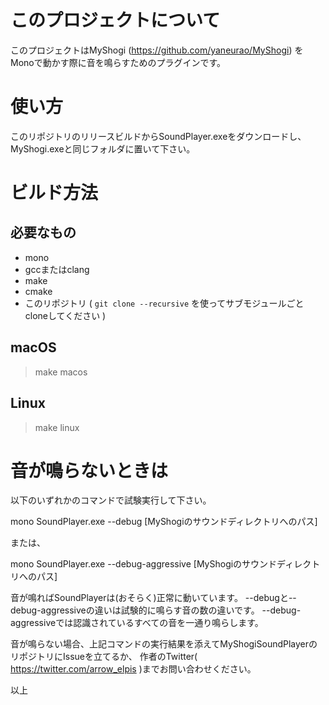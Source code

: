 # このプロジェクトについて

このプロジェクトはMyShogi (https://github.com/yaneurao/MyShogi) をMonoで動かす際に音を鳴らすためのプラグインです。

# 使い方

このリポジトリのリリースビルドからSoundPlayer.exeをダウンロードし、
MyShogi.exeと同じフォルダに置いて下さい。

# ビルド方法

## 必要なもの

* mono
* gccまたはclang
* make
* cmake
* このリポジトリ ( `git clone --recursive` を使ってサブモジュールごとcloneしてください )

## macOS

 > make macos

## Linux

 > make linux

# 音が鳴らないときは

以下のいずれかのコマンドで試験実行して下さい。

 mono SoundPlayer.exe --debug [MyShogiのサウンドディレクトリへのパス]

または、

 mono SoundPlayer.exe --debug-aggressive [MyShogiのサウンドディレクトリへのパス]

音が鳴ればSoundPlayerは(おそらく)正常に動いています。
--debugと--debug-aggressiveの違いは試験的に鳴らす音の数の違いです。
--debug-aggressiveでは認識されているすべての音を一通り鳴らします。

音が鳴らない場合、上記コマンドの実行結果を添えてMyShogiSoundPlayerのリポジトリにIssueを立てるか、
作者のTwitter( https://twitter.com/arrow_elpis )までお問い合わせください。

以上
